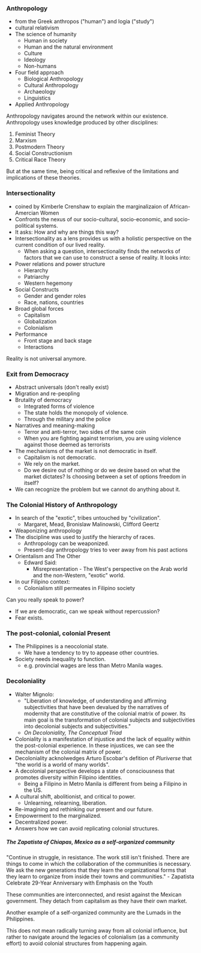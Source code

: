 ### Anthropology
- from the Greek anthropos ("human") and logia ("study")
- cultural relativism
- The science of humanity
	- Human in society
	- Human and the natural environment
	- Culture
	- Ideology
	- Non-humans
- Four field approach
	- Biological Anthropology
	- Cultural Anthropology
	- Archaeology
	- Linguistics
- Applied Anthropology

Anthropology navigates around the network within our existence. Anthropology uses knowledge produced by other disciplines:
1. Feminist Theory
2. Marxism
3. Postmodern Theory
4. Social Constructionism
5. Critical Race Theory

But at the same time, being critical and reflexive of the limitations and implications of these theories.

### Intersectionality
- coined by Kimberle Crenshaw to explain the marginalizaion of African-Amercian Women
- Confronts the nexus of our socio-cultural, socio-economic, and socio-political systems.
- It asks: How and why are things this way?
- Intersectionality as a lens provides us with a holistic perspective on the current condition of our lived reality.
	- When asking a question, intersectionality finds the networks of factors that we can use to construct a sense of reality.
It looks into:
- Power relations and power structure
	- Hierarchy
	- Patriarchy
	- Western hegemony
- Social Constructs
	- Gender and gender roles
	- Race, nations, countries
- Broad global forces
	- Capitalism
	- Globalization
	- Colonialism
- Performance
	- Front stage and back stage
	- Interactions

Reality is not universal anymore.
### Exit from Democracy
- Abstract universals (don't really exist)
- Migration and re-peopling
- Brutality of democracy
	- Integrated forms of violence
	- The state holds the monopoly of violence.
	- Through the military and the police
- Narratives and meaning-making
	- Terror and anti-terror, two sides of the same coin
	- When you are fighting against terrorism, you are using violence against those deemed as terrorists
- The mechanisms of the market is not democratic in itself.
	- Capitalism is not democratic.
	- We rely on the market.
	- Do we desire out of nothing or do we desire based on what the market dictates? Is choosing between a set of options freedom in itself?
- We can recognize the problem but we cannot do anything about it.

### The Colonial History of Anthropology
- In search of the "exotic", tribes untouched by "civilization".
	- Margaret, Mead, Bronislaw Malinowski, Clifford Geertz
- Weaponizing anthropology
- The discipline was used to justify the hierarchy of races.
	- Anthropology can be weaponized.
	- Present-day anthropology tries to veer away from his past actions
- Orientalism and The Other
	- Edward Said:
		- Misrepresentation - The West's perspective on the Arab world and the non-Western, "exotic" world.
- In our Filipino context:
	- Colonialism still permeates in Filipino society

Can you really speak to power?
- If we are democratic, can we speak without repercussion?
- Fear exists.

### The post-colonial, colonial Present
- The Philippines is a neocolonial state.
	- We have a tendency to try to appease other countries.
- Society needs inequality to function.
	- e.g. provincial wages are less than Metro Manila wages.
### Decoloniality
- Walter Mignolo:
	- "Liberation of knowledge, of understanding and affirming subjectivities that have been devalued by the narratives of modernity that are constitutive of the colonial matrix of power. Its main goal is the transformation of colonial subjects and subjectivities into decolonial subjects and subjectivities."
	- *On Decoloniality, The Conceptual Triad*
- Coloniality is a manifestation of injustice and the lack of equality within the post-colonial experience. In these injustices, we can see the mechanism of the colonial matrix of power.
- Decoloniality acknolwedges Arturo Escobar's defition of *Pluriverse* that "the world is a world of many worlds".
- A decolonial perspective develops a state of consciousness that promotes diversity within Filipino identities.
	- Being a Filipino in Metro Manila is different from being a Filipino in the US.
- A cultural shift, abolitionist, and critical to power.
	- Unlearning, relearning, liberation.
- Re-imagining and rethinking our present and our future.
- Empowerment to the marginalized.
- Decentralized power.
- Answers how we can avoid replicating colonial structures.

##### The Zapatista of Chiapas, Mexico as a self-organized community
"Continue in struggle, in resistance. The work still isn't finished. There are things to come in which the collaboration of the communities is necessary. We ask the new generations that they learn the organizational forms that they learn to organize from inside their towns and communities." - Zapatista Celebrate 29-Year Anniversary with Emphasis on the Youth

These communities are interconnected, and resist against the Mexican government. They detach from capitalism as they have their own market.

Another example of a self-organized community are the Lumads in the Philippines.

This does not mean radically turning away from all colonial influence, but rather to navigate around the legacies of colonialism (as a community effort) to avoid colonial structures from happening again.